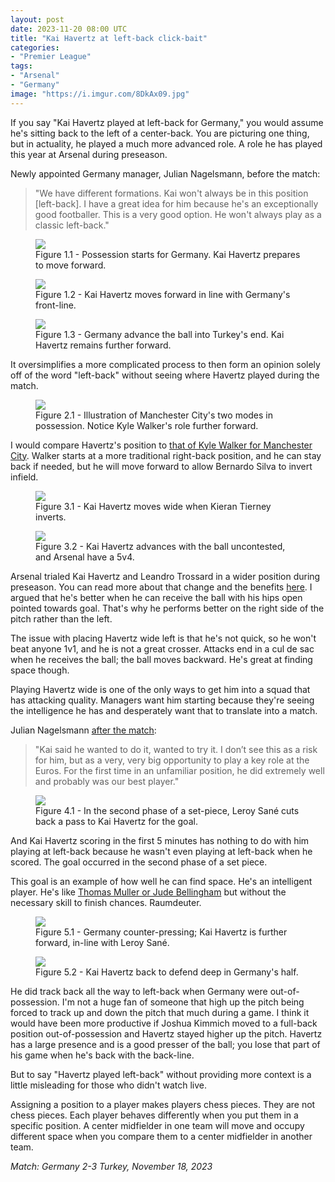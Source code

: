 ```yaml
---
layout: post
date: 2023-11-20 08:00 UTC
title: "Kai Havertz at left-back click-bait" 
categories:
- "Premier League"
tags:
- "Arsenal"
- "Germany"
image: "https://i.imgur.com/8DkAx09.jpg"
---
```


If you say "Kai Havertz played at left-back for Germany," you would assume he's sitting back to the left of a center-back. You are picturing one thing, but in actuality, he played a much more advanced role. A role he has played this year at Arsenal during preseason.

<!---more--->

Newly appointed Germany manager, Julian Nagelsmann, before the match:

> "We have different formations. Kai won't always be in this position [left-back]. I have a great idea for him because he's an exceptionally good footballer. This is a very good option. He won't always play as a classic left-back."


<figure>
    <img src="https://i.imgur.com/n81nmdP.jpg">
    <figcaption>Figure 1.1 - Possession starts for Germany. Kai Havertz prepares to move forward.</figcaption>
</figure> 

<figure>
    <img src="https://i.imgur.com/8DkAx09.jpg">
    <figcaption>Figure 1.2 - Kai Havertz moves forward in line with Germany's front-line.</figcaption>
</figure> 

<figure>
    <img src="https://i.imgur.com/68VnJio.jpg">
    <figcaption>Figure 1.3 - Germany advance the ball into Turkey's end. Kai Havertz remains further forward.</figcaption>
</figure> 

It oversimplifies a more complicated process to then form an opinion solely off of the word "left-back" without seeing where Havertz played during the match.

<figure>
    <img src="https://i.imgur.com/lk5dZaG.jpg">
    <figcaption>Figure 2.1 - Illustration of Manchester City's two modes in possession. Notice Kyle Walker's role further forward.</figcaption>
</figure> 

I would compare Havertz's position to [that of Kyle Walker for Manchester City](https://tacticsjournal.com/2023/11/06/manchester-citys-slow-buildup-deep-counters-bournemouths-low-block/). Walker starts at a more traditional right-back position, and he can stay back if needed, but he will move forward to allow Bernardo Silva to invert infield. 

<figure>
    <img src="https://i.imgur.com/S0peqQd.jpg">
    <figcaption>Figure 3.1 - Kai Havertz moves wide when Kieran Tierney inverts.</figcaption>
</figure> 

<figure>
    <img src="https://i.imgur.com/I9HbBb7.jpg">
    <figcaption>Figure 3.2 - Kai Havertz advances with the ball uncontested, and Arsenal have a 5v4.</figcaption>
</figure> 

Arsenal trialed Kai Havertz and Leandro Trossard in a wider position during preseason. You can read more about that change and the benefits [here](https://tacticsjournal.com/2023/07/14/arsenal-left-midfielder-experiment/). I argued that he's better when he can receive the ball with his hips open pointed towards goal. That's why he performs better on the right side of the pitch rather than the left. 

The issue with placing Havertz wide left is that he's not quick, so he won't beat anyone 1v1, and he is not a great crosser. Attacks end in a cul de sac when he receives the ball; the ball moves backward. He's great at finding space though. 

Playing Havertz wide is one of the only ways to get him into a squad that has attacking quality. Managers want him starting because they're seeing the intelligence he has and desperately want that to translate into a match. 

Julian Nagelsmann [after the match](https://www.getfootballnewsgermany.com/2023/julian-nagelsmann-suggests-kai-havertz-at-left-back-was-is-not-a-one-time-thing/):

> "Kai said he wanted to do it, wanted to try it. I don’t see this as a risk for him, but as a very, very big opportunity to play a key role at the Euros. For the first time in an unfamiliar position, he did extremely well and probably was our best player."

<figure>
    <img src="https://i.imgur.com/U6e2f45.jpg">
    <figcaption>Figure 4.1 - In the second phase of a set-piece, Leroy Sané cuts back a pass to Kai Havertz for the goal.</figcaption>
</figure> 

And Kai Havertz scoring in the first 5 minutes has nothing to do with him playing at left-back because he wasn't even playing at left-back when he scored. The goal occurred in the second phase of a set piece.

This goal is an example of how well he can find space. He's an intelligent player. He's like [Thomas Muller or Jude Bellingham](https://tacticsjournal.com/2023/10/31/jude-bellingham-the-worlds-best-interpreter-of-space/) but without the necessary skill to finish chances. Raumdeuter.

<figure>
    <img src="https://i.imgur.com/h14Pm6r.jpg">
    <figcaption>Figure 5.1 - Germany counter-pressing; Kai Havertz is further forward, in-line with Leroy Sané.</figcaption>
</figure> 

<figure>
    <img src="https://i.imgur.com/8bKnhfs.jpg">
    <figcaption>Figure 5.2 - Kai Havertz back to defend deep in Germany's half.</figcaption>
</figure> 

He did track back all the way to left-back when Germany were out-of-possession. I'm not a huge fan of someone that high up the pitch being forced to track up and down the pitch that much during a game. I think it would have been more productive if Joshua Kimmich moved to a full-back position out-of-possession and Havertz stayed higher up the pitch. Havertz has a large presence and is a good presser of the ball; you lose that part of his game when he's back with the back-line.

But to say "Havertz played left-back" without providing more context is a little misleading for those who didn't watch live.  

Assigning a position to a player makes players chess pieces. They are not chess pieces. Each player behaves differently when you put them in a specific position. A center midfielder in one team will move and occupy different space when you compare them to a center midfielder in another team.

*Match: Germany 2-3 Turkey, November 18, 2023*
